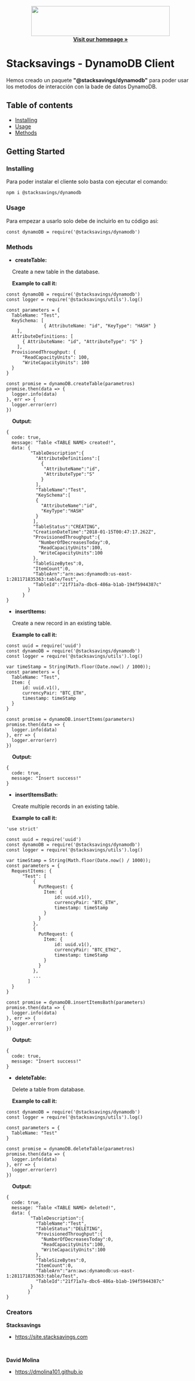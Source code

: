 <p align="center">
  <img src="https://lh3.googleusercontent.com/-kuZK_9RjH3Q/WluTIhi6yWI/AAAAAAAAAa4/3-lNezXWLEM6E2GZjJ7VC2Bn1YJ-tIYewCJoC/w530-h117-n/stacksavings.png" alt="" width=370 height=80>
  </br>
  <a href="https://site.stacksavings.com/"><strong>Visit our homepage »</strong></a>
</p>

# Stacksavings - DynamoDB Client

Hemos creado un paquete <b>"@stacksavings/dynamodb"</b> para poder usar los metodos de interacción con la bade de datos DynamoDB.

## Table of contents

- [Installing](#Installing)
- [Usage](#Installing)
- [Methods](#Installing)

## Getting Started

### Installing
Para poder instalar el cliente solo basta con ejecutar el comando:
```
npm i @stacksavings/dynamodb
```
### Usage
Para empezar a usarlo solo debe de incluirlo en tu código asi:
```
const dynamoDB = require('@stacksavings/dynamodb')
```
### Methods

* <b>createTable:</b>

<p>&nbsp;&nbsp;&nbsp;&nbsp;Create a new table in the database.</p>
&nbsp;&nbsp;&nbsp;&nbsp;<b>Example to call it:</b>

```
const dynamoDB = require('@stacksavings/dynamodb')
const logger = require('@stacksavings/utils').log()

const parameters = {
  TableName: "Test",
  KeySchema: [
              { AttributeName: "id", "KeyType": "HASH" }
    ],
  AttributeDefinitions: [
      { AttributeName: "id", "AttributeType": "S" }
    ],
  ProvisionedThroughput: {
      "ReadCapacityUnits": 100,
      "WriteCapacityUnits": 100
  }
}

const promise = dynamoDB.createTable(parametros)
promise.then(data => {
  logger.info(data)
}, err => {
  logger.error(err)
})
```
&nbsp;&nbsp;&nbsp;&nbsp;<b>Output:</b>
```
{
  code: true,
  message: "Table <TABLE NAME> created!",
  data: {
         "TableDescription":{
           "AttributeDefinitions":[
             {
              "AttributeName":"id",
              "AttributeType":"S"
             }
           ],
           "TableName":"Test",
           "KeySchema":[
           {
             "AttributeName":"id",
             "KeyType":"HASH"
           }
          ],
          "TableStatus":"CREATING",
          "CreationDateTime":"2018-01-15T00:47:17.262Z",
          "ProvisionedThroughput":{
            "NumberOfDecreasesToday":0,
            "ReadCapacityUnits":100,
            "WriteCapacityUnits":100
          },
          "TableSizeBytes":0,
          "ItemCount":0,
          "TableArn":"arn:aws:dynamodb:us-east-1:281171835363:table/Test",
          "TableId":"21f71a7a-dbc6-486a-b1ab-194f5944387c"
        }
      }
}
```
* <b>insertItems:</b>

<p>&nbsp;&nbsp;&nbsp;&nbsp;Create a new record in an existing table.</p>
&nbsp;&nbsp;&nbsp;&nbsp;<b>Example to call it:</b>

```
const uuid = require('uuid')
const dynamoDB = require('@stacksavings/dynamodb')
const logger = require('@stacksavings/utils').log()

var timeStamp = String(Math.floor(Date.now() / 1000));
const parameters = {
  TableName: "Test",
  Item: {
      id: uuid.v1(),
      currencyPair: "BTC_ETH",
      timestamp: timeStamp
  }
}

const promise = dynamoDB.insertItems(parameters)
promise.then(data => {
  logger.info(data)
}, err => {
  logger.error(err)
})
```
&nbsp;&nbsp;&nbsp;&nbsp;<b>Output:</b>
```
{
  code: true,
  message: "Insert success!"
}
```
* <b>insertItemsBath:</b>
<p>&nbsp;&nbsp;&nbsp;&nbsp;Create multiple records in an existing table.</p>
&nbsp;&nbsp;&nbsp;&nbsp;<b>Example to call it:</b>

```
'use strict'

const uuid = require('uuid')
const dynamoDB = require('@stacksavings/dynamodb')
const logger = require('@stacksavings/utils').log()

var timeStamp = String(Math.floor(Date.now() / 1000));
const parameters = {
  RequestItems: {
      "Test": [
          {
            PutRequest: {
              Item: {
                  id: uuid.v1(),
                  currencyPair: "BTC_ETH",
                  timestamp: timeStamp
              }
            }
          },
          {
            PutRequest: {
              Item: {
                  id: uuid.v1(),
                  currencyPair: "BTC_ETH2",
                  timestamp: timeStamp
              }
            }
          },
          ...
        ]
  }
}

const promise = dynamoDB.insertItemsBath(parameters)
promise.then(data => {
  logger.info(data)
}, err => {
  logger.error(err)
})

```
&nbsp;&nbsp;&nbsp;&nbsp;<b>Output:</b>
```
{
  code: true,
  message: "Insert success!"
}
```

* <b>deleteTable:</b>
<p>&nbsp;&nbsp;&nbsp;&nbsp;Delete a table from database.</p>
&nbsp;&nbsp;&nbsp;&nbsp;<b>Example to call it:</b>

```
const dynamoDB = require('@stacksavings/dynamodb')
const logger = require('@stacksavings/utils').log()

const parameters = {
  TableName: "Test"
}

const promise = dynamoDB.deleteTable(parametros)
promise.then(data => {
  logger.info(data)
}, err => {
  logger.error(err)
})
```
&nbsp;&nbsp;&nbsp;&nbsp;<b>Output:</b>
```
{
  code: true,
  message: "Table <TABLE NAME> deleted!",
  data: {
         "TableDescription":{
           "TableName":"Test",
           "TableStatus":"DELETING",
           "ProvisionedThroughput":{
             "NumberOfDecreasesToday":0,
             "ReadCapacityUnits":100,
             "WriteCapacityUnits":100
           },
           "TableSizeBytes":0,
           "ItemCount":0,
           "TableArn":"arn:aws:dynamodb:us-east-1:281171835363:table/Test",
           "TableId":"21f71a7a-dbc6-486a-b1ab-194f5944387c"
         }
        }
}
```
### Creators

<b>Stacksavings</b>
* <a href="https://site.stacksavings.com">https://site.stacksavings.com</a>

</br>

<b>David Molina</b>
* <a href="https://dmolina101.github.io">https://dmolina101.github.io</a>
